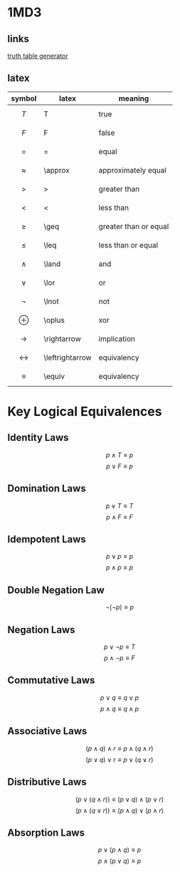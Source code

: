 # 1MD3

## links
[truth table generator](https://trutabgen.com/)

## latex

| symbol| latex | meaning |
|---|---|---|
|$$T$$ | T | true |
|$$F$$ | F | false |
|$$=$$ | = | equal |
|$$\approx$$ | \approx | approximately equal |
|$$>$$ | > | greater than |
|$$<$$ | < | less than |
|$$\geq$$ | \geq | greater than or equal |
|$$\leq$$ | \leq | less than or equal |
|$$\land$$ | \land | and |
|$$\lor$$ | \lor | or |
|$$\lnot$$ | \lnot | not |
|$$\oplus$$ | \oplus | xor |
|$$\rightarrow$$ | \rightarrow | implication |
|$$\leftrightarrow$$ | \leftrightarrow | equivalency |
|$$\equiv$$ | \equiv | equivalency |


# Key Logical Equivalences
## Identity Laws
$$p\land T\equiv p$$
$$p\lor F\equiv p$$
## Domination Laws
$$p\lor T\equiv T$$
$$p\land F\equiv F$$
## Idempotent Laws
$$p\lor p\equiv p$$
$$p\land p\equiv p$$
## Double Negation Law
$$\neg (\neg p)\equiv p$$
## Negation Laws
$$p\lor \neg p\equiv T$$
$$p\land \neg p\equiv F$$
## Commutative Laws
$$p\lor q\equiv q\lor p$$
$$p\land q\equiv q\land p$$
## Associative Laws
$$(p\land q)\land r\equiv p\land (q\land r)$$
$$(p\lor q)\lor r\equiv p\lor (q\lor r)$$
## Distributive Laws
$$(p\lor(q\land r))\equiv(p\lor q)\land (p\lor r)$$
$$(p\land(q\lor r))\equiv(p\land q)\lor (p\land r)$$
## Absorption Laws
$$p\lor(p\land q)\equiv p$$
$$p\land(p\lor q)\equiv p$$